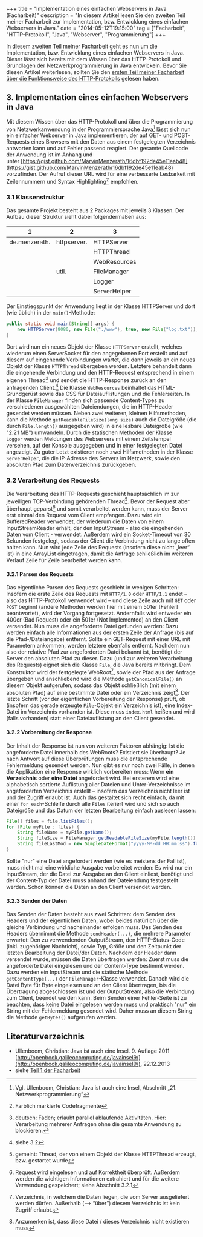 +++
title       = "Implementation eines einfachen Webservers in Java (Facharbeit)"
description = "In diesem Artikel lesen Sie den zweiten Teil meiner Facharbeit zur Implementation, bzw. Entwicklung eines einfachen Webservers in Java."
date        = "2014-05-12T19:15:00"
tag         = ["Facharbeit", "HTTP-Protokoll", "Java", "Webserver", "Programmierung"]
+++

In diesem zweiten Teil meiner Facharbeit geht es nun um die Implementation, bzw. Entwicklung eines einfachen Webservers in Java. Dieser lässt sich bereits mit dem Wissen über das HTTP-Protokoll und Grundlagen der Netzwerkprogrammierung in Java entwickeln.  Bevor Sie diesen Artikel weiterlesen, sollten Sie den [ersten Teil meiner Facharbeit über die Funktionsweise des HTTP-Protokolls](/artikel/wie-funktioniert-das-http-protokoll/) gelesen haben.

<!--more-->

## 3. Implementation eines einfachen Webservers in Java
Mit diesem Wissen über das HTTP-Protokoll und über die Programmierung von Netzwerkanwendung in der Programmiersprache Java[^1] lässt sich nun ein einfacher Webserver in Java implementieren, der auf GET- und POST-Requests eines Browsers mit den Daten aus einem festgelegten Verzeichnis antworten kann und auf Fehler passend reagiert. Der gesamte Quellcode der Anwendung ist ~~im Anhang und~~ unter [https://gist.github.com/MarvinMenzerath/16dbf192de45e11eab48](https://gist.github.com/MarvinMenzerath/16dbf192de45e11eab48) vorzufinden. Der Aufruf dieser URL wird für eine verbesserte Lesbarkeit mit Zeilennummern und Syntax Highlighting[^2] empfohlen.

### 3.1 Klassenstruktur
Das gesamte Projekt besteht aus 2 Packages mit jeweils 3 Klassen. Der Aufbau dieser Struktur sieht dabei folgendermaßen aus:

1             | 2           | 3
--------------|-------------|--------------
de.menzerath. | httpserver. | HTTPServer
              |             | HTTPThread
              |             | WebResources
              | util.       | FileManager
              |             | Logger
              |             | ServerHelper

Der Einstiegspunkt der Anwendung liegt in der Klasse HTTPServer und dort (wie üblich) in der `main()`-Methode:
```java
public static void main(String[] args) {
    new HTTPServer(8080, new File("./www"), true, new File("log.txt"));
}
```
Dort wird nun ein neues Objekt der Klasse `HTTPServer` erstellt, welches wiederum einen ServerSocket für den angegebenen Port erstellt und auf diesem auf eingehende Verbindungen wartet, die dann jeweils an ein neues Objekt der Klasse `HTTPThread` übergeben werden. Letztere behandelt dann die eingehende Verbindung und den HTTP-Request entsprechend in einem eigenen Thread[^3] und sendet die HTTP-Response zurück an den anfragenden Client.[^4]
Die Klasse `WebResources` beinhaltet das HTML-Grundgerüst sowie das CSS für Dateiauflistungen und die Fehlerseiten.
In der Klasse `FileManager` finden sich passende Content-Types zu verschiedenen ausgewählten Dateiendungen, die im HTTP-Header gesendet werden müssen. Neben zwei weiteren, kleinen Hilfsmethoden, kann die Methode `getReadableFileSize(long size)` auch die Dateigröße (die durch `File.length()` ausgegeben wird) in eine lesbare Dateigröße (wie "2.21 MB") umwandeln.
Durch die statischen Methoden der Klasse `Logger` werden Meldungen des Webservers mit einem Zeitstempel versehen, auf der Konsole ausgegeben und in einer festgelegten Datei angezeigt.
Zu guter Letzt existieren noch zwei Hilfsmethoden in der Klasse `ServerHelper`, die die IP-Adresse des Servers im Netzwerk, sowie den absoluten Pfad zum Datenverzeichnis zurückgeben.

### 3.2 Verarbeitung des Requests
Die Verarbeitung des HTTP-Requests geschieht hauptsächlich im zur jeweiligen TCP-Verbindung gehörenden Thread[^5]. Bevor der Request aber überhaupt geparst[^6] und somit verarbeitet werden kann, muss der Server erst einmal den Request vom Client empfangen. Dazu wird ein BufferedReader verwendet, der wiederum die Daten von einem InputStreamReader erhält, der den InputStream - also die eingehenden Daten vom Client - verwendet. Außerdem wird ein Socket-Timeout von 30 Sekunden festgelegt, sodass der Client die Verbindung nicht zu lange offen halten kann.
Nun wird jede Zeile des Requests (insofern diese nicht „leer“ ist) in eine ArrayList eingetragen, damit die Anfrage schließlich im weiteren Verlauf Zeile für Zeile bearbeitet werden kann.

#### 3.2.1 Parsen des Requests
Das eigentliche Parsen des Requests geschieht in wenigen Schritten: Insofern die erste Zeile des Requests mit `HTTP/1.0` oder `HTTP/1.1` endet – also das HTTP-Protokoll verwendet wird – und diese Zeile auch mit `GET` oder `POST` beginnt (andere Methoden werden hier mit einem 501er [Fehler] beantwortet), wird der Vorgang fortgesetzt. Andernfalls wird entweder ein 400er (Bad Request) oder ein 501er (Not Implemented) an den Client versendet.
Nun muss die angeforderte Datei gefunden werden: Dazu werden einfach alle Informationen aus der ersten Zeile der Anfrage (bis auf die Pfad-/Dateiangabe) entfernt. Sollte ein GET-Request mit einer URL mit Parametern ankommen, werden letztere ebenfalls entfernt.
Nachdem nun also der relative Pfad zur angeforderten Datei bekannt ist, benötigt der Server den absoluten Pfad zu dieser. Dazu (und zur weiteren Verarbeitung des Requests) eignet sich die Klasse `File`, die Java bereits mitbringt. Dem Konstruktor wird der festgelegte WebRoot[^7], sowie der Pfad aus der Anfrage übergeben und anschließend wird die Methode `getCanonicalFile()` an diesem Objekt aufgerufen, sodass das Objekt schließlich (mit einem absoluten Pfad) auf eine bestimmte Datei oder ein Verzeichnis zeigt[^8].
Der letzte Schritt (vor der eigentlichen Vorbereitung der Response) prüft, ob (insofern das gerade erzeugte `File`-Objekt ein Verzeichnis ist), eine Index-Datei im Verzeichnis vorhanden ist. Diese muss `index.html` heißen und wird (falls vorhanden) statt einer Dateiauflistung an den Client gesendet.

#### 3.2.2 Vorbereitung der Response
Der Inhalt der Response ist nun von weiteren Faktoren abhängig:
Ist die angeforderte Datei innerhalb des WebRoots? Existiert sie überhaupt?
Je nach Antwort auf diese Überprüfungen muss die entsprechende Fehlermeldung gesendet werden.
Nun gibt es nur noch zwei Fälle, in denen die Applikation eine Response wirklich vorbereiten muss: Wenn **ein Verzeichnis** oder **eine Datei** angefordert wird. Bei ersterem wird eine alphabetisch sortierte Auflistung aller Dateien und Unter-Verzeichnisse im angeforderten Verzeichnis erstellt – insofern das Verzeichnis nicht leer ist und der Zugriff erlaubt ist. Auch das gestaltet sich recht einfach, da mit einer `for each`-Schleife durch alle `Files` iteriert wird und sich so auch Dateigröße und das Datum der letzten Bearbeitung einfach auslesen lassen:
```java
File[] files = file.listFiles();
for (File myFile : files) {
    String fileName = myFile.getName();
    String fileSize = FileManager.getReadableFileSize(myFile.length());
    String fileLastMod = new SimpleDateFormat("yyyy-MM-dd HH:mm:ss").format(myFile.lastModified())
}
```
Sollte "nur" eine Datei angefordert werden (wie es meistens der Fall ist), muss nicht mal eine wirkliche Ausgabe vorbereitet werden: Es wird nur ein InputStream, der die Datei zur Ausgabe an den Client einliest, benötigt und der Content-Typ der Datei muss anhand der Dateiendung festgestellt werden. Schon können die Daten an den Client versendet werden.

#### 3.2.3 Senden der Daten
Das Senden der Daten besteht aus zwei Schritten: dem Senden des Headers und der eigentlichen Daten, wobei beides natürlich über die gleiche Verbindung und nacheinander erfolgen muss.
Das Senden des Headers übernimmt die Methode `sendHeader(...)`, die mehrere Parameter erwartet: Den zu verwendenden OutputStream, den HTTP-Status-Code (inkl. zugehöriger Nachricht), sowie Typ, Größe und den Zeitpunkt der letzten Bearbeitung der Datei/der Daten.
Nachdem der Header dann versendet wurde, müssen die Daten übertragen werden: Zuerst muss die angeforderte Datei eingelesen und der Content-Type bestimmt werden. Dazu werden ein InputStream und die statische Methode `getContentType(...)` der `FileManager`-Klasse verwendet. Danach wird die Datei Byte für Byte eingelesen und an den Client übertragen, bis die Übertragung abgeschlossen ist und der OutputStream, also die Verbindung zum Client, beendet werden kann.
Beim Senden einer Fehler-Seite ist zu beachten, dass keine Datei eingelesen werden muss und praktisch "nur" ein String mit der Fehlermeldung gesendet wird. Daher muss an diesem String die Methode `getBytes()` aufgerufen werden.

## Literaturverzeichnis
* Ullenboom, Christian: Java ist auch eine Insel. 9. Auflage 2011  
[http://openbook.galileocomputing.de/javainsel9/](http://openbook.galileocomputing.de/javainsel9/), 22.12.2013
* siehe [Teil 1 der Facharbeit](http://menzerath.eu/artikel/wie-funktioniert-das-http-protokoll/)

[^1]: Vgl. Ullenboom, Christian: Java ist auch eine Insel, Abschnitt „21. Netzwerkprogrammierung“
[^2]: Farblich markierte Codefragmente
[^3]: deutsch: Faden; erlaubt parallel ablaufende Aktivitäten. Hier: Verarbeitung mehrerer Anfragen ohne die gesamte Anwendung zu blockieren.
[^4]: siehe 3.2
[^5]: gemeint: Thread, der von einem Objekt der Klasse HTTPThread erzeugt, bzw. gestartet wurde
[^6]: Request wird eingelesen und auf Korrektheit überprüft. Außerdem werden die wichtigen Informationen extrahiert und für die weitere Verwendung gespeichert; siehe Abschnitt 3.2.1
[^7]: Verzeichnis, in welchem die Daten liegen, die vom Server ausgeliefert werden dürfen. Außerhalb (--> “über”) diesem Verzeichnis ist kein Zugriff erlaubt.
[^8]: Anzumerken ist, dass diese Datei / dieses Verzeichnis nicht existieren muss